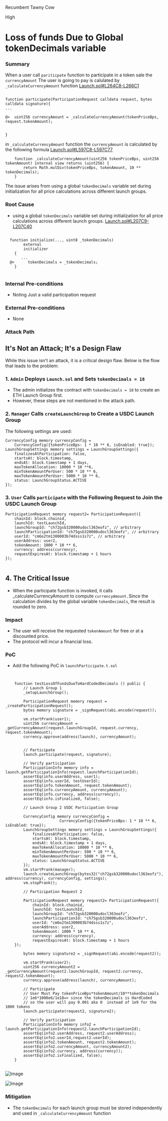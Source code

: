 Recumbent Tawny Cow

High

# Loss of funds Due to Global tokenDecimals variable

### Summary

When a user call `pariticpate` function to participate in a token sale the `currencyAmount` The user is going to pay is calulated by `_calculateCurrencyAmount` function 
[Launch.sol#L264C8-L266C1](https://github.com/sherlock-audit/2025-02-rova/blob/main/rova-contracts/src/Launch.sol#L264C8-L266C1)
```solidity

function participate(ParticipationRequest calldata request, bytes calldata signature){
...

@>  uint256 currencyAmount = _calculateCurrencyAmount(tokenPriceBps, request.tokenAmount);


}

```
in  `_calculateCurrencyAmount` function the `currencyAmount` is calculated by the following formula 
[Launch.sol#L597C8-L597C77](https://github.com/sherlock-audit/2025-02-rova/blob/main/rova-contracts/src/Launch.sol#L597C8-L597C77)

```solidity 
    function _calculateCurrencyAmount(uint256 tokenPriceBps, uint256 tokenAmount) internal view returns (uint256) {
        return Math.mulDiv(tokenPriceBps, tokenAmount, 10 ** tokenDecimals);
    }
```

The issue arises from using a global `tokenDecimals` variable set during initialization for all price calculations across different launch groups.

### Root Cause

+ using a global `tokenDecimals` variable set during initialization for all price calculations across different launch groups.
[Launch.sol#L207C9-L207C40](https://github.com/sherlock-audit/2025-02-rova/blob/main/rova-contracts/src/Launch.sol#L207C9-L207C40)

```solidity 

  function initialize(..., uint8 _tokenDecimals)
        external
        initializer
    {
       ...
  @>      tokenDecimals = _tokenDecimals;
    }


```



### Internal Pre-conditions

+ Noting Just a valid participation request

### External Pre-conditions

- None

### Attack Path

## It's Not an Attack; It's a Design Flaw  

While this issue isn't an attack, it is a critical design flaw. Below is the flow that leads to the problem:  

### 1. `Admin` Deploys `Launch.sol` and Sets `tokenDecimals = 18`  
- The admin initializes the contract with `tokenDecimals = 18` to create an ETH Launch Group first.  
- However, these steps are not mentioned in the attack path.  

### 2. `Manager` Calls `createLaunchGroup` to Create a USDC Launch Group  
The following settings are used:  

```solidity
CurrencyConfig memory currencyConfig =
    CurrencyConfig({tokenPriceBps: 1 * 10 ** 6, isEnabled: true});
LaunchGroupSettings memory settings = LaunchGroupSettings({
    finalizesAtParticipation: false,
    startsAt: block.timestamp,
    endsAt: block.timestamp + 1 days,
    maxTokenAllocation: 10000 * 10 **6,
    minTokenAmountPerUser: 500 * 10 ** 6,
    maxTokenAmountPerUser: 5000 * 10 ** 6,
    status: LaunchGroupStatus.ACTIVE
});
```

### 3. `User` Calls `participate` with the Following Request to Join the USDC Launch Group

```solidity 
ParticipationRequest memory request2= ParticipationRequest({
    chainId: block.chainid,
    launchId: testLaunchId,
    launchGroupId: "ch72gsb320000udocl363eofz", // arbitrary
    launchParticipationId: "ch75gsb320000udocl363eofz", // arbitrary
    userId: "cm6o2tm1300003b74dsss1s7z", // arbitrary
    userAddress: user2,
    tokenAmount: 1000 * 10 ** 6,
    currency: address(currency),
    requestExpiresAt: block.timestamp + 1 hours
});


```

## 4. The Critical Issue
+ When the participate function is invoked, it calls _calculateCurrencyAmount to compute `currencyAmount.`Since the calculation divides by the global variable `tokenDecimals`, the result is rounded to zero.


### Impact

+ The user will receive the requested `tokenAmount` for free or at a discounted price.
+ The protocol will incur a financial loss.

### PoC

+ Add the following PoC in `launchParticipate.t.sol` 
```solidity


    function testLossOfFundsDueToHardCodedDecimals () public {
        // Launch Group 1
        _setupLaunchGroup();

        ParticipationRequest memory request = _createParticipationRequest();
        bytes memory signature = _signRequest(abi.encode(request));

        vm.startPrank(user1);
        uint256 currencyAmount = _getCurrencyAmount(request.launchGroupId, request.currency, request.tokenAmount);
        currency.approve(address(launch), currencyAmount);

 
        // Participate
        launch.participate(request, signature);

        // Verify participation
        ParticipationInfo memory info = launch.getParticipationInfo(request.launchParticipationId);
        assertEq(info.userAddress, user1);
        assertEq(info.userId, testUserId);
        assertEq(info.tokenAmount, request.tokenAmount);
        assertEq(info.currencyAmount, currencyAmount);
        assertEq(info.currency, address(currency));
        assertEq(info.isFinalized, false);

        // Launch Group 2 USDC Participation Group

        CurrencyConfig memory currencyConfig =
                        CurrencyConfig({tokenPriceBps: 1 * 10 ** 6, isEnabled: true});
        LaunchGroupSettings memory settings = LaunchGroupSettings({
            finalizesAtParticipation: false,
            startsAt: block.timestamp,
            endsAt: block.timestamp + 1 days,
            maxTokenAllocation: 10000 * 10 ** 6,
            minTokenAmountPerUser: 500 * 10 ** 6,
            maxTokenAmountPerUser: 5000 * 10 ** 6,
            status: LaunchGroupStatus.ACTIVE
        });
        vm.startPrank(manager);
        launch.createLaunchGroup(bytes32("ch72gsb320000udocl363eofz"), address(currency), currencyConfig, settings);
        vm.stopPrank();

        // Participation Request 2

        ParticipationRequest memory request2= ParticipationRequest({
            chainId: block.chainid,
            launchId: testLaunchId,
            launchGroupId: "ch72gsb320000udocl363eofz",
            launchParticipationId: "ch75gsb320000udocl363eofz",
            userId: "cm6o2tm1300003b74dsss1s7z",
            userAddress: user2,
            tokenAmount: 1000 * 10 ** 6,
            currency: address(currency),
            requestExpiresAt: block.timestamp + 1 hours
    });

        bytes memory signature2 = _signRequest(abi.encode(request2));

        vm.startPrank(user2);
        uint256 currencyAmount2 = _getCurrencyAmount(request2.launchGroupId, request2.currency, request2.tokenAmount);
        currency.approve(address(launch), currencyAmount);

        // Participate
        // User Must Pay tokenPriceBps*tokenAmount/10**tokenDecimals
        // 1e6*1000e6/1e18=> since the tokenDecimals is HardCoded
        // so the user will pay 0.001 aka 0  instead of 1e9 for the 1000 tokens
        launch.participate(request2, signature2);

        // Verify participation
        ParticipationInfo memory info2 = launch.getParticipationInfo(request2.launchParticipationId);
        assertEq(info2.userAddress, request2.userAddress);
        assertEq(info2.userId,request2.userId);
        assertEq(info2.tokenAmount, request2.tokenAmount);
        assertEq(info2.currencyAmount, currencyAmount2);
        assertEq(info2.currency, address(currency));
        assertEq(info2.isFinalized, false);
    }


```

![Image](https://sherlock-files.ams3.digitaloceanspaces.com/gh-images/84a38dbe-f026-4066-9590-5e8be9327a0a)

![Image](https://sherlock-files.ams3.digitaloceanspaces.com/gh-images/62650de7-7ccb-49b6-b7c7-7477c16bf3c6)

### Mitigation

+ The `tokenDecimals` for each launch group must be stored independently and used in  `_calculateCurrencyAmount` function 